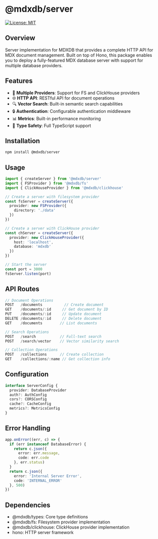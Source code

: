 # @mdxdb/server

[![License: MIT](https://img.shields.io/badge/License-MIT-yellow.svg)](https://opensource.org/licenses/MIT)

## Overview

Server implementation for MDXDB that provides a complete HTTP API for MDX document management. Built on top of Hono, this package enables you to deploy a fully-featured MDX database server with support for multiple database providers.

## Features

- 🚀 **Multiple Providers**: Support for FS and ClickHouse providers
- 🌐 **HTTP API**: RESTful API for document operations
- 🔍 **Vector Search**: Built-in semantic search capabilities
- 🔒 **Authentication**: Configurable authentication middleware
- 📊 **Metrics**: Built-in performance monitoring
- 🎯 **Type Safety**: Full TypeScript support

## Installation

```bash
npm install @mdxdb/server
```

## Usage

```typescript
import { createServer } from '@mdxdb/server'
import { FSProvider } from '@mdxdb/fs'
import { ClickHouseProvider } from '@mdxdb/clickhouse'

// Create a server with filesystem provider
const fsServer = createServer({
  provider: new FSProvider({
    directory: './data'
  })
})

// Create a server with ClickHouse provider
const chServer = createServer({
  provider: new ClickHouseProvider({
    host: 'localhost',
    database: 'mdxdb'
  })
})

// Start the server
const port = 3000
fsServer.listen(port)
```

## API Routes

```typescript
// Document Operations
POST   /documents          // Create document
GET    /documents/:id     // Get document by ID
PUT    /documents/:id     // Update document
DELETE /documents/:id     // Delete document
GET    /documents        // List documents

// Search Operations
POST   /search           // Full-text search
POST   /search/vector    // Vector similarity search

// Collection Operations
POST   /collections      // Create collection
GET    /collections/:name // Get collection info
```

## Configuration

```typescript
interface ServerConfig {
  provider: DatabaseProvider
  auth?: AuthConfig
  cors?: CORSConfig
  cache?: CacheConfig
  metrics?: MetricsConfig
}
```

## Error Handling

```typescript
app.onError((err, c) => {
  if (err instanceof DatabaseError) {
    return c.json({
      error: err.message,
      code: err.code
    }, err.status)
  }
  return c.json({
    error: 'Internal Server Error',
    code: 'INTERNAL_ERROR'
  }, 500)
})
```

## Dependencies

- @mdxdb/types: Core type definitions
- @mdxdb/fs: Filesystem provider implementation
- @mdxdb/clickhouse: ClickHouse provider implementation
- hono: HTTP server framework
